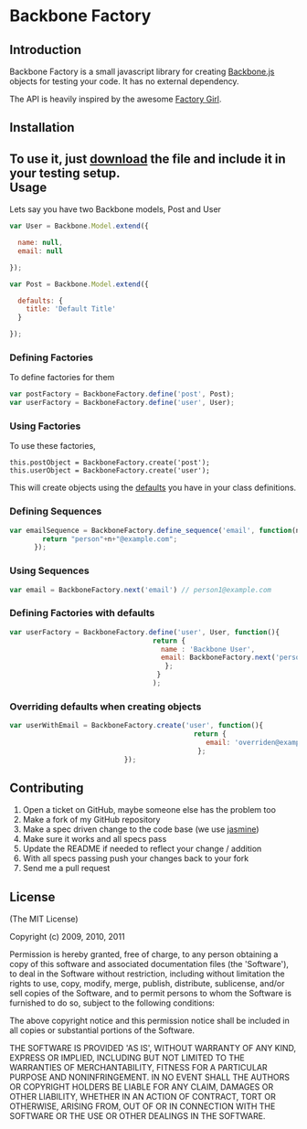 Backbone Factory
================

Introduction
------------

Backbone Factory is a small javascript library for creating [Backbone.js](http://documentcloud.github.com/backbone/) objects for testing your code. It has no external dependency. 

The API is heavily inspired by the awesome [Factory Girl](https://github.com/thoughtbot/factory_girl). 


Installation
------------

To use it, just [download](https://github.com/SupportBee/Backbone-Factory/raw/master/public/javascripts/backbone-factory.js) the file and include it in your testing setup.  
Usage
-----

Lets say you have two Backbone models, Post and User

```javascript
var User = Backbone.Model.extend({

  name: null,
  email: null

});

var Post = Backbone.Model.extend({

  defaults: {
    title: 'Default Title'
  }

});
```

### Defining Factories

To define factories for them

```javascript
var postFactory = BackboneFactory.define('post', Post);
var userFactory = BackboneFactory.define('user', User);
```

### Using Factories

To use these factories, 

```javscript
this.postObject = BackboneFactory.create('post');
this.userObject = BackboneFactory.create('user');
```

This will create objects using the [defaults](http://documentcloud.github.com/backbone/#Model-defaults) you have in your class definitions.


### Defining Sequences 

```javascript
var emailSequence = BackboneFactory.define_sequence('email', function(n){
        return "person"+n+"@example.com"; 
      });
```

### Using Sequences

```javascript
var email = BackboneFactory.next('email') // person1@example.com
```

### Defining Factories with defaults

```javascript
var userFactory = BackboneFactory.define('user', User, function(){
                                   return {
                                     name : 'Backbone User',
                                     email: BackboneFactory.next('person_email')
                                      };
                                    }
                                   );
```

### Overriding defaults when creating objects

```javascript
var userWithEmail = BackboneFactory.create('user', function(){
                                             return {
                                                email: 'overriden@example.com'
                                              };
                            });
 ```

Contributing
------------

1. Open a ticket on GitHub, maybe someone else has the problem too
2. Make a fork of my GitHub repository
3. Make a spec driven change to the code base (we use [jasmine](https://jasmine.github.io/))
5. Make sure it works and all specs pass
6. Update the README if needed to reflect your change / addition
7. With all specs passing push your changes back to your fork
8. Send me a pull request


License
-------

(The MIT License)

Copyright (c) 2009, 2010, 2011

Permission is hereby granted, free of charge, to any person obtaining
a copy of this software and associated documentation files (the
'Software'), to deal in the Software without restriction, including
without limitation the rights to use, copy, modify, merge, publish,
distribute, sublicense, and/or sell copies of the Software, and to
permit persons to whom the Software is furnished to do so, subject to
the following conditions:

The above copyright notice and this permission notice shall be
included in all copies or substantial portions of the Software.

THE SOFTWARE IS PROVIDED 'AS IS', WITHOUT WARRANTY OF ANY KIND,
EXPRESS OR IMPLIED, INCLUDING BUT NOT LIMITED TO THE WARRANTIES OF
MERCHANTABILITY, FITNESS FOR A PARTICULAR PURPOSE AND NONINFRINGEMENT.
IN NO EVENT SHALL THE AUTHORS OR COPYRIGHT HOLDERS BE LIABLE FOR ANY
CLAIM, DAMAGES OR OTHER LIABILITY, WHETHER IN AN ACTION OF CONTRACT,
TORT OR OTHERWISE, ARISING FROM, OUT OF OR IN CONNECTION WITH THE
SOFTWARE OR THE USE OR OTHER DEALINGS IN THE SOFTWARE.




